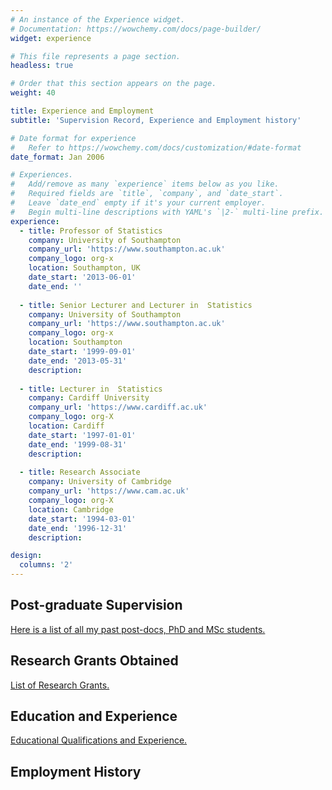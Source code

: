 ```yaml
---
# An instance of the Experience widget.
# Documentation: https://wowchemy.com/docs/page-builder/
widget: experience

# This file represents a page section.
headless: true

# Order that this section appears on the page.
weight: 40

title: Experience and Employment 
subtitle: 'Supervision Record, Experience and Employment history'

# Date format for experience
#   Refer to https://wowchemy.com/docs/customization/#date-format
date_format: Jan 2006

# Experiences.
#   Add/remove as many `experience` items below as you like.
#   Required fields are `title`, `company`, and `date_start`.
#   Leave `date_end` empty if it's your current employer.
#   Begin multi-line descriptions with YAML's `|2-` multi-line prefix.
experience:
  - title: Professor of Statistics
    company: University of Southampton
    company_url: 'https://www.southampton.ac.uk'
    company_logo: org-x
    location: Southampton, UK
    date_start: '2013-06-01'
    date_end: ''
    
  - title: Senior Lecturer and Lecturer in  Statistics
    company: University of Southampton
    company_url: 'https://www.southampton.ac.uk'
    company_logo: org-x
    location: Southampton
    date_start: '1999-09-01'
    date_end: '2013-05-31'
    description:      
    
  - title: Lecturer in  Statistics
    company: Cardiff University
    company_url: 'https://www.cardiff.ac.uk'
    company_logo: org-X
    location: Cardiff
    date_start: '1997-01-01'
    date_end: '1999-08-31'
    description: 
    
  - title: Research Associate
    company: University of Cambridge
    company_url: 'https://www.cam.ac.uk'
    company_logo: org-X
    location: Cambridge
    date_start: '1994-03-01'
    date_end: '1996-12-31'
    description: 

design:
  columns: '2'
---
```


<h2> Post-graduate Supervision </h2> 
<a href="phdstudents.html"> Here is a list of all my past post-docs, PhD and MSc students.  </a> 

<h2> Research Grants Obtained </h2> 
<a href="grants.html"> List of Research Grants. </a> 

<h2> Education and Experience </h2> 

<a href="education.html"> Educational Qualifications  and Experience. </a> 

<h2> Employment History </h2> 

